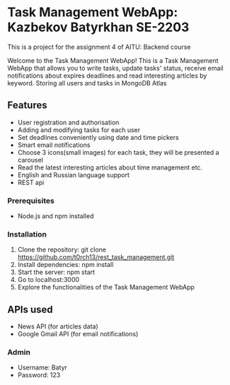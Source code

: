 # Task Management WebApp: Kazbekov Batyrkhan SE-2203

This is a project for the assignment 4 of AITU: Backend course 

Welcome to the Task Management WebApp! This is a Task Management WebApp that allows you to write tasks, update tasks' status, receive email notifications about expires deadlines and read interesting articles by keyword. Storing all users and tasks in MongoDB Atlas

## Features

- User registration and authorisation
- Adding and modifying tasks for each user
- Set deadlines conveniently using date and time pickers
- Smart email notifications
- Choose 3 icons(small images) for each task, they will be presented a carousel
- Read the latest interesting articles about time management etc.
- English and Russian language support
- REST api


### Prerequisites

- Node.js and npm installed 

### Installation

1. Clone the repository: git clone https://github.com/t0rch13/rest_task_management.git
2. Install dependencies: npm install
3. Start the server: npm start
4. Go to localhost:3000
5. Explore the functionalities of the Task Management WebApp

## APIs used

- News API (for articles data)
- Google Gmail API (for email notifications)

### Admin
- Username: Batyr
- Password: 123


